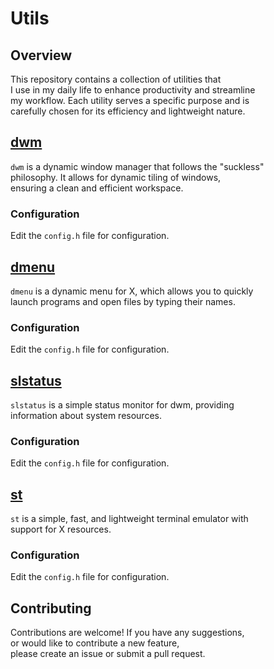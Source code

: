 # Utils

## Overview

This repository contains a collection of utilities that    
I use in my daily life to enhance productivity and streamline    
my workflow. Each utility serves a specific purpose and is    
carefully chosen for its efficiency and lightweight nature.

## [dwm](https://dwm.suckless.org/)

`dwm` is a dynamic window manager that follows the "suckless"    
philosophy. It allows for dynamic tiling of windows,    
ensuring a clean and efficient workspace.

### Configuration

Edit the `config.h` file for configuration.

## [dmenu](https://tools.suckless.org/dmenu/)

`dmenu` is a dynamic menu for X, which allows you to quickly    
launch programs and open files by typing their names.

### Configuration

Edit the `config.h` file for configuration.

## [slstatus](https://tools.suckless.org/slstatus/)

`slstatus` is a simple status monitor for dwm, providing    
information about system resources.

### Configuration

Edit the `config.h` file for configuration.

## [st](https://st.suckless.org/)

`st` is a simple, fast, and lightweight terminal emulator with    
support for X resources.

### Configuration

Edit the `config.h` file for configuration.

## Contributing

Contributions are welcome! If you have any suggestions,    
or would like to contribute a new feature,    
please create an issue or submit a pull request.
